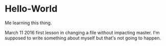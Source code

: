 # Hello-World
Me learning this thing.

March 11 2016 first lesson in changing a file without impacting master.
I'm supposed to write something about myself but that's not going to happen. 
